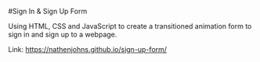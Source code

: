 #Sign In & Sign Up Form

Using HTML, CSS and JavaScript to create a transitioned animation form to sign in and sign up to a webpage.

Link: https://nathenjohns.github.io/sign-up-form/
